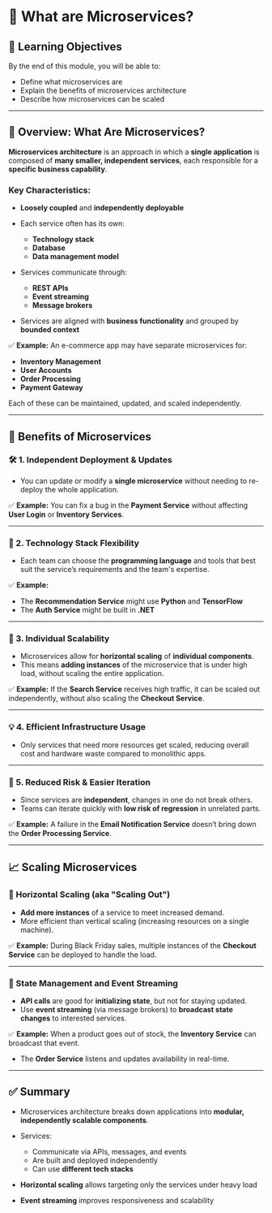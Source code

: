 # 📘 What are Microservices?

## 🎯 Learning Objectives

By the end of this module, you will be able to:

- Define what microservices are
- Explain the benefits of microservices architecture
- Describe how microservices can be scaled

---

## 🧩 Overview: What Are Microservices?

**Microservices architecture** is an approach in which a **single application** is composed of **many smaller, independent services**, each responsible for a **specific business capability**.

### Key Characteristics:

- **Loosely coupled** and **independently deployable**
- Each service often has its own:

  - **Technology stack**
  - **Database**
  - **Data management model**

- Services communicate through:

  - **REST APIs**
  - **Event streaming**
  - **Message brokers**

- Services are aligned with **business functionality** and grouped by **bounded context**

✅ **Example:**
An e-commerce app may have separate microservices for:

- **Inventory Management**
- **User Accounts**
- **Order Processing**
- **Payment Gateway**

Each of these can be maintained, updated, and scaled independently.

---

## 🧪 Benefits of Microservices

### 🛠️ 1. Independent Deployment & Updates

- You can update or modify a **single microservice** without needing to re-deploy the whole application.

✅ **Example:**
You can fix a bug in the **Payment Service** without affecting **User Login** or **Inventory Services**.

---

### 🧰 2. Technology Stack Flexibility

- Each team can choose the **programming language** and tools that best suit the service’s requirements and the team's expertise.

✅ **Example:**

- The **Recommendation Service** might use **Python** and **TensorFlow**
- The **Auth Service** might be built in **.NET**

---

### 🚀 3. Individual Scalability

- Microservices allow for **horizontal scaling** of **individual components**.
- This means **adding instances** of the microservice that is under high load, without scaling the entire application.

✅ **Example:**
If the **Search Service** receives high traffic, it can be scaled out independently, without also scaling the **Checkout Service**.

---

### 💡 4. Efficient Infrastructure Usage

- Only services that need more resources get scaled, reducing overall cost and hardware waste compared to monolithic apps.

---

### 🔧 5. Reduced Risk & Easier Iteration

- Since services are **independent**, changes in one do not break others.
- Teams can iterate quickly with **low risk of regression** in unrelated parts.

✅ **Example:**
A failure in the **Email Notification Service** doesn’t bring down the **Order Processing Service**.

---

## 📈 Scaling Microservices

### 🔁 Horizontal Scaling (aka "Scaling Out")

- **Add more instances** of a service to meet increased demand.
- More efficient than vertical scaling (increasing resources on a single machine).

✅ **Example:**
During Black Friday sales, multiple instances of the **Checkout Service** can be deployed to handle the load.

---

### 🔄 State Management and Event Streaming

- **API calls** are good for **initializing state**, but not for staying updated.
- Use **event streaming** (via message brokers) to **broadcast state changes** to interested services.

✅ **Example:**
When a product goes out of stock, the **Inventory Service** can broadcast that event.

- The **Order Service** listens and updates availability in real-time.

---

## ✅ Summary

- Microservices architecture breaks down applications into **modular, independently scalable components**.
- Services:

  - Communicate via APIs, messages, and events
  - Are built and deployed independently
  - Can use **different tech stacks**

- **Horizontal scaling** allows targeting only the services under heavy load
- **Event streaming** improves responsiveness and scalability
